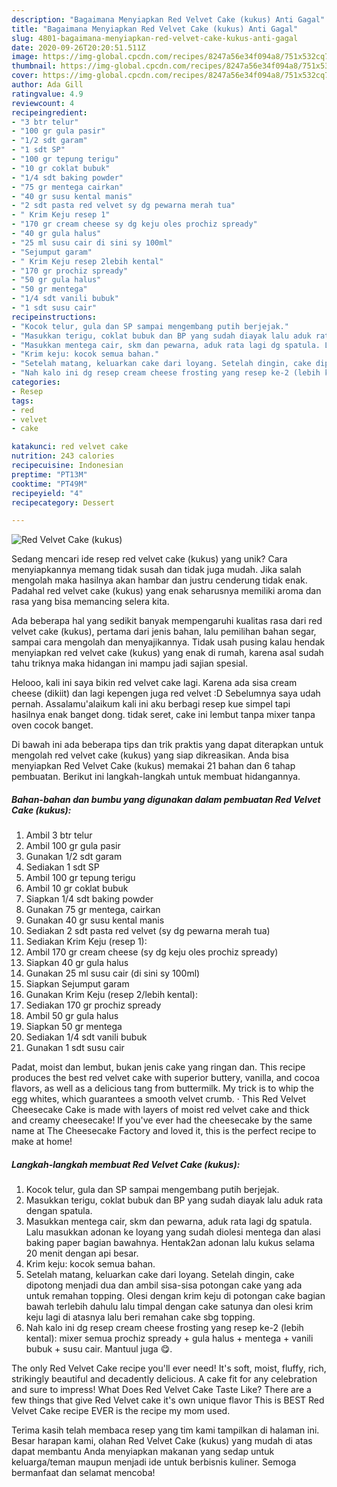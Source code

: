 ```yaml
---
description: "Bagaimana Menyiapkan Red Velvet Cake (kukus) Anti Gagal"
title: "Bagaimana Menyiapkan Red Velvet Cake (kukus) Anti Gagal"
slug: 4801-bagaimana-menyiapkan-red-velvet-cake-kukus-anti-gagal
date: 2020-09-26T20:20:51.511Z
image: https://img-global.cpcdn.com/recipes/8247a56e34f094a8/751x532cq70/red-velvet-cake-kukus-foto-resep-utama.jpg
thumbnail: https://img-global.cpcdn.com/recipes/8247a56e34f094a8/751x532cq70/red-velvet-cake-kukus-foto-resep-utama.jpg
cover: https://img-global.cpcdn.com/recipes/8247a56e34f094a8/751x532cq70/red-velvet-cake-kukus-foto-resep-utama.jpg
author: Ada Gill
ratingvalue: 4.9
reviewcount: 4
recipeingredient:
- "3 btr telur"
- "100 gr gula pasir"
- "1/2 sdt garam"
- "1 sdt SP"
- "100 gr tepung terigu"
- "10 gr coklat bubuk"
- "1/4 sdt baking powder"
- "75 gr mentega cairkan"
- "40 gr susu kental manis"
- "2 sdt pasta red velvet sy dg pewarna merah tua"
- " Krim Keju resep 1"
- "170 gr cream cheese sy dg keju oles prochiz spready"
- "40 gr gula halus"
- "25 ml susu cair di sini sy 100ml"
- "Sejumput garam"
- " Krim Keju resep 2lebih kental"
- "170 gr prochiz spready"
- "50 gr gula halus"
- "50 gr mentega"
- "1/4 sdt vanili bubuk"
- "1 sdt susu cair"
recipeinstructions:
- "Kocok telur, gula dan SP sampai mengembang putih berjejak."
- "Masukkan terigu, coklat bubuk dan BP yang sudah diayak lalu aduk rata dengan spatula."
- "Masukkan mentega cair, skm dan pewarna, aduk rata lagi dg spatula. Lalu masukkan adonan ke loyang yang sudah diolesi mentega dan alasi baking paper bagian bawahnya. Hentak2an adonan lalu kukus selama 20 menit dengan api besar."
- "Krim keju: kocok semua bahan."
- "Setelah matang, keluarkan cake dari loyang. Setelah dingin, cake dipotong menjadi dua dan ambil sisa-sisa potongan cake yang ada untuk remahan topping. Olesi dengan krim keju di potongan cake bagian bawah terlebih dahulu lalu timpal dengan cake satunya dan olesi krim keju lagi di atasnya lalu beri remahan cake sbg topping."
- "Nah kalo ini dg resep cream cheese frosting yang resep ke-2 (lebih kental): mixer semua prochiz spready + gula halus + mentega + vanili bubuk + susu cair. Mantuul juga 😋."
categories:
- Resep
tags:
- red
- velvet
- cake

katakunci: red velvet cake 
nutrition: 243 calories
recipecuisine: Indonesian
preptime: "PT13M"
cooktime: "PT49M"
recipeyield: "4"
recipecategory: Dessert

---
```



![Red Velvet Cake (kukus)](https://img-global.cpcdn.com/recipes/8247a56e34f094a8/751x532cq70/red-velvet-cake-kukus-foto-resep-utama.jpg)

Sedang mencari ide resep red velvet cake (kukus) yang unik? Cara menyiapkannya memang tidak susah dan tidak juga mudah. Jika salah mengolah maka hasilnya akan hambar dan justru cenderung tidak enak. Padahal red velvet cake (kukus) yang enak seharusnya memiliki aroma dan rasa yang bisa memancing selera kita.

Ada beberapa hal yang sedikit banyak mempengaruhi kualitas rasa dari red velvet cake (kukus), pertama dari jenis bahan, lalu pemilihan bahan segar, sampai cara mengolah dan menyajikannya. Tidak usah pusing kalau hendak menyiapkan red velvet cake (kukus) yang enak di rumah, karena asal sudah tahu triknya maka hidangan ini mampu jadi sajian spesial.

Helooo, kali ini saya bikin red velvet cake lagi. Karena ada sisa cream cheese (dikiit) dan lagi kepengen juga red velvet :D Sebelumnya saya udah pernah. Assalamu&#39;alaikum kali ini aku berbagi resep kue simpel tapi hasilnya enak banget dong. tidak seret, cake ini lembut tanpa mixer tanpa oven cocok banget.


Di bawah ini ada beberapa tips dan trik praktis yang dapat diterapkan untuk mengolah red velvet cake (kukus) yang siap dikreasikan. Anda bisa menyiapkan Red Velvet Cake (kukus) memakai 21 bahan dan 6 tahap pembuatan. Berikut ini langkah-langkah untuk membuat hidangannya.

<!--inarticleads1-->

##### Bahan-bahan dan bumbu yang digunakan dalam pembuatan Red Velvet Cake (kukus):

1. Ambil 3 btr telur
1. Ambil 100 gr gula pasir
1. Gunakan 1/2 sdt garam
1. Sediakan 1 sdt SP
1. Ambil 100 gr tepung terigu
1. Ambil 10 gr coklat bubuk
1. Siapkan 1/4 sdt baking powder
1. Gunakan 75 gr mentega, cairkan
1. Gunakan 40 gr susu kental manis
1. Sediakan 2 sdt pasta red velvet (sy dg pewarna merah tua)
1. Sediakan  Krim Keju (resep 1):
1. Ambil 170 gr cream cheese (sy dg keju oles prochiz spready)
1. Siapkan 40 gr gula halus
1. Gunakan 25 ml susu cair (di sini sy 100ml)
1. Siapkan Sejumput garam
1. Gunakan  Krim Keju (resep 2/lebih kental):
1. Sediakan 170 gr prochiz spready
1. Ambil 50 gr gula halus
1. Siapkan 50 gr mentega
1. Sediakan 1/4 sdt vanili bubuk
1. Gunakan 1 sdt susu cair


Padat, moist dan lembut, bukan jenis cake yang ringan dan. This recipe produces the best red velvet cake with superior buttery, vanilla, and cocoa flavors, as well as a delicious tang from buttermilk. My trick is to whip the egg whites, which guarantees a smooth velvet crumb. · This Red Velvet Cheesecake Cake is made with layers of moist red velvet cake and thick and creamy cheesecake! If you&#39;ve ever had the cheesecake by the same name at The Cheesecake Factory and loved it, this is the perfect recipe to make at home! 

<!--inarticleads2-->

##### Langkah-langkah membuat Red Velvet Cake (kukus):

1. Kocok telur, gula dan SP sampai mengembang putih berjejak.
1. Masukkan terigu, coklat bubuk dan BP yang sudah diayak lalu aduk rata dengan spatula.
1. Masukkan mentega cair, skm dan pewarna, aduk rata lagi dg spatula. Lalu masukkan adonan ke loyang yang sudah diolesi mentega dan alasi baking paper bagian bawahnya. Hentak2an adonan lalu kukus selama 20 menit dengan api besar.
1. Krim keju: kocok semua bahan.
1. Setelah matang, keluarkan cake dari loyang. Setelah dingin, cake dipotong menjadi dua dan ambil sisa-sisa potongan cake yang ada untuk remahan topping. Olesi dengan krim keju di potongan cake bagian bawah terlebih dahulu lalu timpal dengan cake satunya dan olesi krim keju lagi di atasnya lalu beri remahan cake sbg topping.
1. Nah kalo ini dg resep cream cheese frosting yang resep ke-2 (lebih kental): mixer semua prochiz spready + gula halus + mentega + vanili bubuk + susu cair. Mantuul juga 😋.


The only Red Velvet Cake recipe you&#39;ll ever need! It&#39;s soft, moist, fluffy, rich, strikingly beautiful and decadently delicious. A cake fit for any celebration and sure to impress! What Does Red Velvet Cake Taste Like? There are a few things that give Red Velvet cake it&#39;s own unique flavor This is BEST Red Velvet Cake recipe EVER is the recipe my mom used. 

Terima kasih telah membaca resep yang tim kami tampilkan di halaman ini. Besar harapan kami, olahan Red Velvet Cake (kukus) yang mudah di atas dapat membantu Anda menyiapkan makanan yang sedap untuk keluarga/teman maupun menjadi ide untuk berbisnis kuliner. Semoga bermanfaat dan selamat mencoba!
